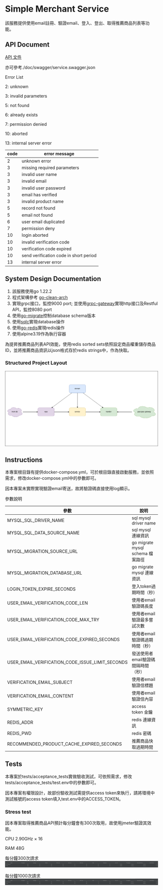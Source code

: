 # Simple Merchant Service

該服務提供使用email註冊、驗證email、登入、登出、取得推薦商品列表等功能。

## API Document

[API 文件](https://gitlab.com/way11229/simple_merchant/-/blob/main/doc/swagger/service.swagger.json)

亦可參考./doc/swagger/service.swagger.json

Error List

2: unknown

3: invalid parameters

5: not found

6: already exists

7: permission denied

10: aborted

13: internal server error

|  code   | error message  |
|  ----  | ----  |
| 2  | unknown error |
| 3  | missing required parameters |
| 3  | invalid user name |
| 3  | invalid email |
| 3  | invalid user password |
| 3  | email has verified |
| 3  | invalid product name |
| 5  | record not found |
| 5  | email not found |
| 6  | user email duplicated |
| 7  | permission deny |
| 10  | login aborted |
| 10  | invalid verification code |
| 10  | verification code expired |
| 10  | send verification code in short period |
| 13  | internal server error |

## System Design Documentation

1. 該服務使用go 1.22.2
2. 程式架構參考 [go-clean-arch](https://github.com/bxcodec/go-clean-arch)
3. 實現grpc接口，監控9000 port; 並使用[grpc-gateway](https://github.com/grpc-ecosystem/grpc-gateway)實現http接口及Restful API，監控8080 port
4. 使用[go-migrate](https://github.com/golang-migrate/migrate)控制database schema版本
5. 使用[sqlc](https://github.com/sqlc-dev/sqlc)實現database操作
6. 使用[go-redis](https://github.com/redis/go-redis)實現redis操作
7. 使用alpine3.19作為執行容器

為提昇推薦商品列表API效能，使用redis sorted sets依照設定商品權重儲存商品ID，並將推薦商品資訊以json格式存於redis strings中，作為快取。

### Structured Project Layout

![image](https://github.com/way11229/simple_merchant/blob/main/simple_merchant_struct_project_layout.png)

## Instructions

本專案根目錄有提供docker-compose.yml，可於根目錄直接啟動服務，並依照需求，修改docker-compose.yml中的參數即可。

因本專案未實際實現驗證email寄送，故將驗證碼直接使用log顯示。

參數說明

|  參數   | 說明  |
|  ----  | ----  |
|  MYSQL_SQL_DRIVER_NAME  |  sql mysql driver name  |
|  MYSQL_SQL_DATA_SOURCE_NAME  |  sql mysql 連線資訊  |
|  MYSQL_MIGRATION_SOURCE_URL  |  go migrate mysql schema 檔案路徑  |
|  MYSQL_MIGRATION_DATABASE_URL  |  go migrate mysql 連線資訊 |
|  LOGIN_TOKEN_EXPIRE_SECONDS  |  登入token過期時間（秒）  |
|  USER_EMAIL_VERIFICATION_CODE_LEN  |  使用者email驗證碼長度  |
|  USER_EMAIL_VERIFICATION_CODE_MAX_TRY  |  使用者email驗證最多嘗試次數  |
|  USER_EMAIL_VERIFICATION_CODE_EXPIRED_SECONDS  |  使用者email驗證碼過期時間（秒）  |
|  USER_EMAIL_VERIFICATION_CODE_ISSUE_LIMIT_SECONDS  |  發送使用者email驗證碼間隔時間（秒）  |
|  VERIFICATION_EMAIL_SUBJECT  |  使用者email驗證信標題  |
|  VERIFICATION_EMAIL_CONTENT  |  使用者email驗證信內容  |
|  SYMMETRIC_KEY  |  access token 金鑰  |
|  REDIS_ADDR  |  redis 連線資訊  |
|  REDIS_PWD  |  redis 密碼  |
|  RECOMMENDED_PRODUCT_CACHE_EXPIRED_SECONDS  |  推薦商品快取過期時間  |

## Tests

本專案於tests/acceptance_tests實做驗收測試，可依照需求，修改tests/acceptance_tests/test.env中的參數即可。

因本專案有權限設計，故部份驗收測試需提供access token來執行，請將環境中測試帳號的access token填入test.env中的ACCESS_TOKEN。

### Stress test

因本專案取得推薦商品API預計每分鐘會有300次取用，故使用jmeter驗證其效能。

CPU 2.90GHz × 16

RAM 48G

每分鐘300次請求
![image](https://github.com/way11229/simple_merchant/blob/main/stress_test_300_60.png)

每分鐘1000次請求
![image](https://github.com/way11229/simple_merchant/blob/main/stress_test_1000_60.png)
